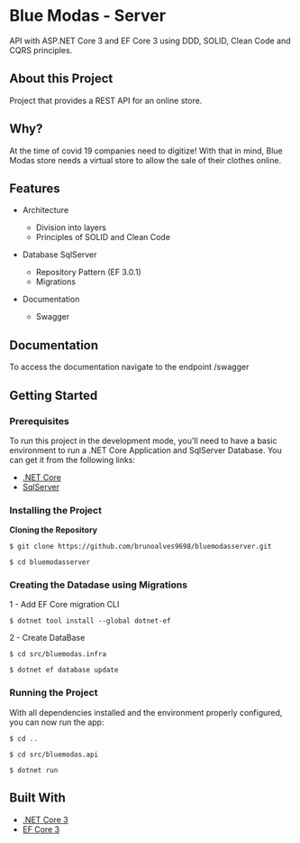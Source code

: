 # Blue Modas - Server

API with ASP.NET Core 3 and EF Core 3 using DDD, SOLID, Clean Code and CQRS principles.

## About this Project

Project that provides a REST API for an online store.

## Why?

At the time of covid 19 companies need to digitize! With that in mind, Blue Modas store needs a virtual store to allow the sale of their clothes online.

## Features

- Architecture
  - Division into layers
  - Principles of SOLID and Clean Code

- Database SqlServer
  - Repository Pattern (EF 3.0.1)
  - Migrations
  
- Documentation
  - Swagger

## Documentation

To access the documentation navigate to the endpoint /swagger
   
## Getting Started

### Prerequisites

To run this project in the development mode, you'll need to have a basic environment to run a .NET Core Application and SqlServer Database. You can get it from the following links:

- [.NET Core](https://dotnet.microsoft.com/download)
- [SqlServer](https://www.microsoft.com/pt-br/sql-server/sql-server-downloads)

### Installing the Project

**Cloning the Repository**

```
$ git clone https://github.com/brunoalves9698/bluemodasserver.git

$ cd bluemodasserver
```

### Creating the Datadase using Migrations

1 - Add EF Core migration CLI

```
$ dotnet tool install --global dotnet-ef
```

2 - Create DataBase

```
$ cd src/bluemodas.infra

$ dotnet ef database update
```

### Running the Project

With all dependencies installed and the environment properly configured, you can now run the app:

```
$ cd ..

$ cd src/bluemodas.api

$ dotnet run 
```

## Built With

- [.NET Core 3](https://docs.microsoft.com/pt-br/dotnet/core/)
- [EF Core 3](https://docs.microsoft.com/pt-br/ef/core/get-started/?tabs=netcore-cli)
